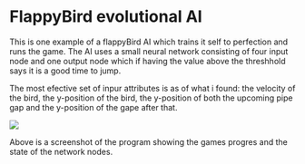 # FlappyBird evolutional AI
This is one example of a flappyBird AI which trains it self to perfection and runs the game. The AI uses a small neural network consisting of four input node and one output node which if having the value above the threshhold says it is a good time to jump.

The most efective set of inpur attributes is as of what i found: the velocity of the bird, the y-position of the bird, the y-position of both the upcoming pipe gap and the y-position of the gape after that.

![]('./images/birdie.png')

Above is a screenshot of the program showing the games progres and the state of the network nodes.
